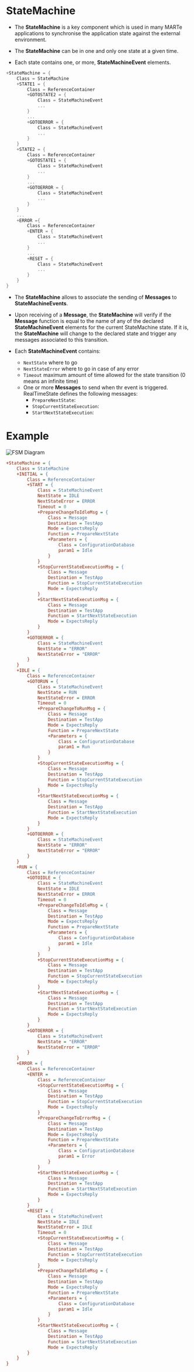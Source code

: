 # StateMachine

- The **StateMachine** is a key component which is used in many MARTe applications to synchronise the application state against the external environment.

- The **StateMachine** can be in one and only one state at a given time.

- Each state contains one, or more, **StateMachineEvent** elements.

``` cpp
+StateMachine = {
    Class = StateMachine
    +STATE1 = {
        Class = ReferenceContainer
        +GOTOSTATE2 = {
            Class = StateMachineEvent
            ...
        }
        ...
        +GOTOERROR = {
            Class = StateMachineEvent
            ...
        }
    }
    +STATE2 = {
        Class = ReferenceContainer
        +GOTOSTATE1 = {
            Class = StateMachineEvent
            ...
        }
        ...
        +GOTOERROR = {
            Class = StateMachineEvent
            ...
        }
    }
    ...
    +ERROR ={
        Class = ReferenceContainer
        +ENTER = {
            Class = StateMachineEvent
            ...
        }
        ...
        +RESET = {
            Class = StateMachineEvent
            ...
        }
    }
}
```

- The **StateMachine** allows to associate the sending of **Messages** to **StateMachineEvents**.

- Upon receiving of a **Message**, the **StateMachine** will verify if the **Message** function is equal to the name of any of the declared **StateMachineEvent** elements for the current StateMachine state.
If it is, the **StateMachine** will change to the declared state and trigger any messages associated to this transition.

- Each **StateMachineEvent** contains:
    - `NextState` where to go
    - `NextStateError` where to go in case of any error
    - `Timeout` maximum amount of time allowed for the state transition (0 means an infinite time)
    - One or more **Messages** to send when thr event is triggered.<br>
      RealTimeState defines the following messages:
        - `PrepareNextState`: 
        - `StopCurrentStateExecution`: 
        - `StartNextStateExecution`: 

# Example

![FSM Diagram](FSM_diagram.png)

``` ini
+StateMachine = {
    Class = StateMachine
    +INITIAL = {
        Class = ReferenceContainer
        +START = {
            Class = StateMachineEvent
            NextState = IDLE
            NextStateError = ERROR
            Timeout = 0
            +PrepareChangeToIdleMsg = {
                Class = Message
                Destination = TestApp
                Mode = ExpectsReply
                Function = PrepareNextState
                +Parameters = {
                    Class = ConfigurationDatabase
                    param1 = Idle
                }
            }
            +StopCurrentStateExecutionMsg = {
                Class = Message
                Destination = TestApp
                Function = StopCurrentStateExecution
                Mode = ExpectsReply
            }
            +StartNextStateExecutionMsg = {
                Class = Message
                Destination = TestApp
                Function = StartNextStateExecution
                Mode = ExpectsReply
            }
        }
        +GOTOERROR = {
            Class = StateMachineEvent
            NextState = "ERROR"
            NextStateError = "ERROR"
        }
    }
    +IDLE = {
        Class = ReferenceContainer
        +GOTORUN = {
            Class = StateMachineEvent
            NextState = RUN
            NextStateError = ERROR
            Timeout = 0
            +PrepareChangeToRunMsg = {
                Class = Message
                Destination = TestApp
                Mode = ExpectsReply
                Function = PrepareNextState
                +Parameters = {
                    Class = ConfigurationDatabase
                    param1 = Run
                }
            }
            +StopCurrentStateExecutionMsg = {
                Class = Message
                Destination = TestApp
                Function = StopCurrentStateExecution
                Mode = ExpectsReply
            }
            +StartNextStateExecutionMsg = {
                Class = Message
                Destination = TestApp
                Function = StartNextStateExecution
                Mode = ExpectsReply
            }
        }
        +GOTOERROR = {
            Class = StateMachineEvent
            NextState = "ERROR"
            NextStateError = "ERROR"
        }
    }
    +RUN = {
        Class = ReferenceContainer
        +GOTOIDLE = {
            Class = StateMachineEvent
            NextState = IDLE
            NextStateError = ERROR
            Timeout = 0
            +PrepareChangeToIdleMsg = {
                Class = Message
                Destination = TestApp
                Mode = ExpectsReply
                Function = PrepareNextState
                +Parameters = {
                    Class = ConfigurationDatabase
                    param1 = Idle
                }
            }
            +StopCurrentStateExecutionMsg = {
                Class = Message
                Destination = TestApp
                Function = StopCurrentStateExecution
                Mode = ExpectsReply
            }
            +StartNextStateExecutionMsg = {
                Class = Message
                Destination = TestApp
                Function = StartNextStateExecution
                Mode = ExpectsReply
            }
        }
        +GOTOERROR = {
            Class = StateMachineEvent
            NextState = "ERROR"
            NextStateError = "ERROR"
        }
    }
    +ERROR = {
        Class = ReferenceContainer
        +ENTER =
            Class = ReferenceContainer
            +StopCurrentStateExecutionMsg = {
                Class = Message
                Destination = TestApp
                Function = StopCurrentStateExecution
                Mode = ExpectsReply
            }
            +PrepareChangeToErrorMsg = {
                Class = Message
                Destination = TestApp
                Mode = ExpectsReply
                Function = PrepareNextState
                +Parameters = {
                    Class = ConfigurationDatabase
                    param1 = Error
                }
            }
            +StartNextStateExecutionMsg = {
                Class = Message
                Destination = TestApp
                Function = StartNextStateExecution
                Mode = ExpectsReply
            }
        }
        +RESET = {
            Class = StateMachineEvent
            NextState = IDLE
            NextStateError = IDLE
            Timeout = 0
            +StopCurrentStateExecutionMsg = {
                Class = Message
                Destination = TestApp
                Function = StopCurrentStateExecution
                Mode = ExpectsReply
            }
            +PrepareChangeToIdleMsg = {
                Class = Message
                Destination = TestApp
                Mode = ExpectsReply
                Function = PrepareNextState
                +Parameters = {
                    Class = ConfigurationDatabase
                    param1 = Idle
                }
            }
            +StartNextStateExecutionMsg = {
                Class = Message
                Destination = TestApp
                Function = StartNextStateExecution
                Mode = ExpectsReply
        }
    }
}
```
